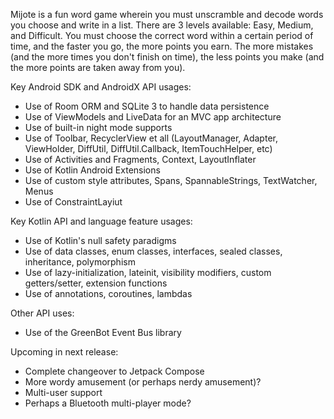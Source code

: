 Mijote is a fun word game wherein you must unscramble and decode words you choose and write in a list. There are 3 levels available: Easy, Medium, and Difficult. You must choose the correct word within a certain period of time, and the faster you go, the more points you earn. The more mistakes (and the more times you don't finish on time), the less points you make (and the more points are taken away from you).

Key Android SDK and AndroidX API usages:
- Use of Room ORM and SQLite 3 to handle data persistence
- Use of ViewModels and LiveData for an MVC app architecture
- Use of built-in night mode supports
- Use of Toolbar, RecyclerView et all (LayoutManager, Adapter, ViewHolder, DiffUtil, DiffUtil.Callback, ItemTouchHelper, etc)
- Use of Activities and Fragments, Context, LayoutInflater
- Use of Kotlin Android Extensions
- Use of custom style attributes, Spans, SpannableStrings, TextWatcher, Menus
- Use of ConstraintLayiut

Key Kotlin API and language feature usages:
- Use of Kotlin's null safety paradigms
- Use of data classes, enum classes, interfaces, sealed classes, inheritance, polymorphism
- Use of lazy-initialization, lateinit, visibility modifiers, custom getters/setter, extension functions
- Use of annotations, coroutines, lambdas

Other API uses:
- Use of the GreenBot Event Bus library

Upcoming in next release:
- Complete changeover to Jetpack Compose
- More wordy amusement (or perhaps nerdy amusement)?
- Multi-user support
- Perhaps a Bluetooth multi-player mode?